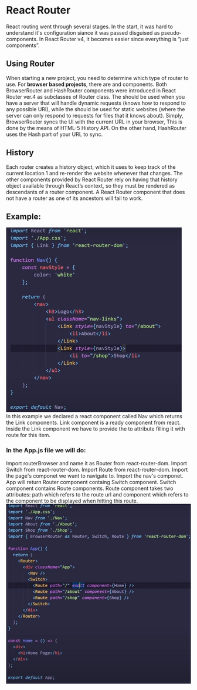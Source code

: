 # React Router
React routing went through several stages. In the start, it was hard to understand it's configuration siance it was passed disguised as pseudo-components. In React Router v4, it becomes easier since everything is “just components”.

## Using Router
When starting a new project, you need to determine which type of router to use. For **browser based projects**, there are <BrowserRouter> and <HashRouter> components. Both BrowserRouter and HashRouter components were introduced in React Router ver.4 as subclasses of Router class. 
 The <BrowserRouter> should be used when you have a server that will handle dynamic requests (knows how to respond to any possible URI), while the <HashRouter> should be used for static websites (where the server can only respond to requests for files that it knows about). Simply, BrowserRouter syncs the UI with the current URL in your browser, This is done by the means of HTML-5 History API. On the other hand, HashRouter uses the Hash part of your URL to sync.

## History
Each router creates a history object, which it uses to keep track of the current location 1 and re-render the website whenever that changes. The other components provided by React Router rely on having that history object available through React’s context, so they must be rendered as descendants of a router component. A React Router component that does not have a router as one of its ancestors will fail to work.

## Example:
![react router example](./assets/example)  
In this example we declared a react component called Nav which returns the Link components. Link component is a ready component from react. Inside the Link component we have to provide the to attribute filling it with route for this item.

### In the App.js file we will do:
Import routerBrowser and name it as Router from react-router-dom.
Import Switch from react-router-dom.
Import Route from react-router-dom.
Import the page's componet we want to navigate to.
Import the nav's componet.
App will return Router component containg Switch component.
Switch component contains Route components.
Route component takes two attributes: path which refers to the route url and component which refers to the component to be displayed when hitting this route.
![react router example](./assets/app.jpg)

